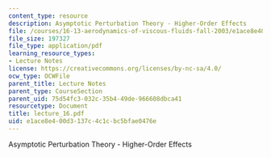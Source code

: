 ```yaml
---
content_type: resource
description: Asymptotic Perturbation Theory - Higher-Order Effects
file: /courses/16-13-aerodynamics-of-viscous-fluids-fall-2003/e1ace8e400d3137c4c1cbc5bfae0476e_lecture_16.pdf
file_size: 197327
file_type: application/pdf
learning_resource_types:
- Lecture Notes
license: https://creativecommons.org/licenses/by-nc-sa/4.0/
ocw_type: OCWFile
parent_title: Lecture Notes
parent_type: CourseSection
parent_uid: 75d54fc3-032c-35b4-49de-966608dbca41
resourcetype: Document
title: lecture_16.pdf
uid: e1ace8e4-00d3-137c-4c1c-bc5bfae0476e
---
```

Asymptotic Perturbation Theory - Higher-Order Effects